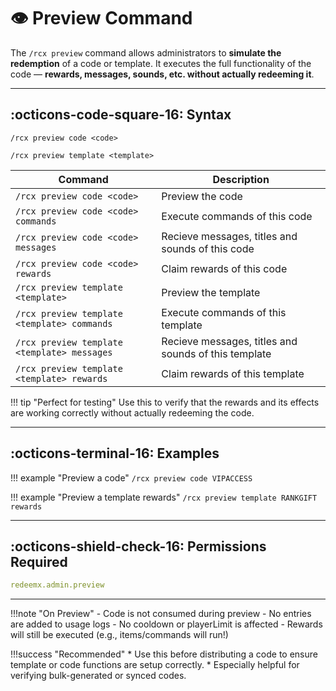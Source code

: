 # 👁️ Preview Command

The `/rcx preview` command allows administrators to **simulate the redemption** of a code or template. It executes the full functionality of the code — **rewards, messages, sounds, etc. without actually redeeming it**.

---

## :octicons-code-square-16: Syntax

```
/rcx preview code <code>
```
```
/rcx preview template <template>
```


| Command                                       | Description                                                   |
|-----------------------------------------------|---------------------------------------------------------------|
| `/rcx preview code <code>`                    | Preview the code                                 |
| `/rcx preview code <code> commands`           | Execute commands of this code                           |
| `/rcx preview code <code> messages`           | Recieve messages, titles and sounds of this code        |
| `/rcx preview code <code> rewards`            | Claim rewards of this code                              |
| `/rcx preview template <template>`            | Preview the template                        |
| `/rcx preview template <template> commands`   | Execute commands of this template                       |
| `/rcx preview template <template> messages`   | Recieve messages, titles and sounds of this template    |
| `/rcx preview template <template> rewards`    | Claim rewards of this template                          |

!!! tip "Perfect for testing"
    Use this to verify that the rewards and its effects are working correctly without actually redeeming the code.

---

## :octicons-terminal-16: Examples

!!! example "Preview a code"
    ```
    /rcx preview code VIPACCESS
    ```

!!! example "Preview a template rewards"
    ```
    /rcx preview template RANKGIFT rewards
    ```

---

## :octicons-shield-check-16: Permissions Required

```yaml
redeemx.admin.preview
```

---

!!!note "On Preview"
    - Code is not consumed during preview
    - No entries are added to usage logs
    - No cooldown or playerLimit is affected
    - Rewards will still be executed (e.g., items/commands will run!)

!!!success "Recommended"
    * Use this before distributing a code to ensure template or code functions are setup correctly.
    * Especially helpful for verifying bulk-generated or synced codes.


